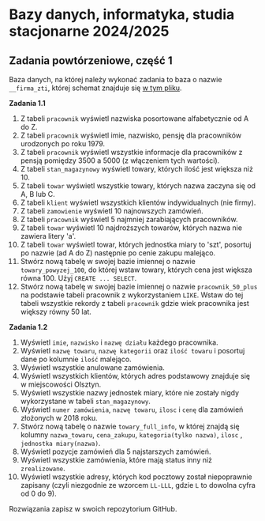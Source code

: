 # Bazy danych, informatyka, studia stacjonarne 2024/2025

## Zadania powtórzeniowe, część 1

Baza danych, na której należy wykonać zadania to baza o nazwie `__firma_zti`, której schemat znajduje się [w tym pliku](schemat_firma.png).

**Zadania 1.1**

1. Z tabeli `pracownik` wyświetl nazwiska posortowane alfabetycznie od A do Z.
2. Z tabeli `pracownik` wyświetl imie, nazwisko, pensję dla pracowników urodzonych po roku 1979.
3. Z tabeli `pracownik` wyświetl wszystkie informacje dla pracowników z pensją pomiędzy 3500 a 5000 (z włączeniem tych wartości).
4. Z tabeli `stan_magazynowy` wyświetl towary, których ilość jest większa niż 10.
5. Z tabeli `towar` wyświetl wszystkie towary, których nazwa zaczyna się od A, B lub C.
6. Z tabeli `klient` wyświetl wszystkich klientów indywidualnych (nie firmy).
7. Z tabeli `zamowienie` wyświetl 10 najnowszych zamówień.
8. Z tabeli `pracownik` wyświetl 5 najmniej zarabiających pracowników.
9. Z tabeli `towar` wyświetl 10 najdroższych towarów, których nazwa nie zawiera litery 'a'.
10. Z tabeli `towar` wyświetl towar, których jednostka miary to 'szt', posortuj po nazwie (ad A do Z) następnie po cenie zakupu malejąco.
11. Stwórz nową tabelę w swojej bazie imiennej o nazwie `towary_powyzej_100`, do której wstaw towary, których cena jest większa równa 100. Użyj `CREATE ... SELECT`.
12. Stwórz nową tabelę w swojej bazie imiennej o nazwie `pracownik_50_plus` na podstawie tabeli pracownik z wykorzystaniem `LIKE`. Wstaw do tej tabeli wszystkie rekordy z tabeli `pracownik` gdzie wiek pracownika jest większy równy 50 lat.


**Zadania 1.2**

1. Wyświetl `imie`, `nazwisko` i `nazwę działu` każdego pracownika.
2. Wyświetl `nazwę towaru`, `nazwę kategorii` oraz `ilość towaru` i posortuj dane po kolumnie `ilość` malejąco.
3. Wyświetl wszystkie anulowane zamówienia.
4. Wyświetl wszystkich klientów, których adres podstawowy znajduje się w miejscowości Olsztyn.
5. Wyświetl wszystkie nazwy jednostek miary, które nie zostały nigdy wykorzystane w tabeli `stan_magazynowy`.
6. Wyświetl `numer zamówienia`, `nazwę towaru`, `ilosc` i `cenę` dla zamówień złożonych w 2018 roku.
7. Stwórz nową tabelę o nazwie `towary_full_info`, w której znajdą się kolumny `nazwa_towaru`, `cena_zakupu`, `kategoria(tylko nazwa)`, `ilosc` , `jednostka miary(nazwa)`.
8. Wyświetl pozycje zamówień dla 5 najstarszych zamówień.
9. Wyświetl wszystkie zamówienia, które mają status inny niż `zrealizowane`.
10. Wyświetl wszystkie adresy, których kod pocztowy został niepoprawnie zapisany (czyli niezgodnie ze wzorcem `LL-LLL`, gdzie `L` to dowolna cyfra od 0 do 9).

Rozwiązania zapisz w swoich repozytorium GitHub.